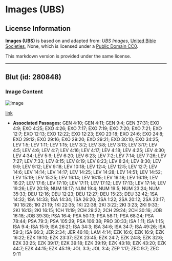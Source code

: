 # Images (UBS)

## License Information

**Images (UBS)** is based on and adapted from: _UBS Images_, [United Bible Societies](https://unitedbiblesocieties.org/), None, which is licensed under a [Public Domain CC0](https://creativecommons.org/public-domain/cc0/).

This markdown version is provided under the same license.



--------------------------------

## Blut (id: 280848)

### Image Content

![Image](https://cdn.aquifer.bible/aquifer-content/resources/Media/WEB-0078_blood.jpg)

[link](https://cdn.aquifer.bible/aquifer-content/resources/Media/WEB-0078_blood.jpg)

* **Associated Passages:** GEN 4:10; GEN 4:11; GEN 9:4; GEN 37:31; EXO 4:9; EXO 4:25; EXO 4:26; EXO 7:17; EXO 7:19; EXO 7:20; EXO 7:21; EXO 12:7; EXO 12:13; EXO 12:22; EXO 12:23; EXO 23:18; EXO 24:6; EXO 24:8; EXO 29:12; EXO 29:16; EXO 29:20; EXO 29:21; EXO 30:10; EXO 34:25; LEV 1:5; LEV 1:11; LEV 1:15; LEV 3:2; LEV 3:8; LEV 3:13; LEV 3:17; LEV 4:5; LEV 4:6; LEV 4:7; LEV 4:16; LEV 4:17; LEV 4:18; LEV 4:25; LEV 4:30; LEV 4:34; LEV 5:9; LEV 6:20; LEV 6:23; LEV 7:2; LEV 7:14; LEV 7:26; LEV 7:27; LEV 7:33; LEV 8:15; LEV 8:19; LEV 8:23; LEV 8:24; LEV 8:30; LEV 9:9; LEV 9:12; LEV 9:18; LEV 10:18; LEV 12:4; LEV 12:5; LEV 12:7; LEV 14:6; LEV 14:14; LEV 14:17; LEV 14:25; LEV 14:28; LEV 14:51; LEV 14:52; LEV 15:19; LEV 15:25; LEV 16:14; LEV 16:15; LEV 16:18; LEV 16:19; LEV 16:27; LEV 17:6; LEV 17:10; LEV 17:11; LEV 17:12; LEV 17:13; LEV 17:14; LEV 19:26; LEV 20:18; NUM 18:17; NUM 19:4; NUM 19:5; NUM 23:24; NUM 35:33; DEU 12:16; DEU 12:23; DEU 12:27; DEU 15:23; DEU 32:42; 1SA 14:32; 1SA 14:33; 1SA 14:34; 1SA 26:20; 2SA 1:22; 2SA 20:12; 2SA 23:17; 1KI 18:28; 1KI 21:19; 1KI 22:35; 1KI 22:38; 2KI 3:22; 2KI 3:23; 2KI 9:33; 2KI 16:13; 2KI 16:15; 1CH 11:19; 2CH 29:22; 2CH 29:24; 2CH 30:16; JOB 16:18; JOB 39:30; PSA 16:4; PSA 50:13; PSA 58:11; PSA 68:24; PSA 78:44; PSA 79:3; PSA 105:29; PSA 106:38; PRO 30:33; ISA 1:11; ISA 1:15; ISA 9:4; ISA 15:9; ISA 26:21; ISA 34:3; ISA 34:6; ISA 34:7; ISA 49:26; ISA 59:3; ISA 66:3; JER 2:34; JER 46:10; LAM 4:14; EZK 16:6; EZK 16:9; EZK 16:22; EZK 19:10; EZK 23:37; EZK 23:45; EZK 24:7; EZK 24:8; EZK 32:6; EZK 33:25; EZK 39:17; EZK 39:18; EZK 39:19; EZK 43:18; EZK 43:20; EZK 44:7; EZK 44:15; EZK 45:19; JOL 3:3; JOL 3:4; ZEP 1:17; ZEC 9:7; ZEC 9:11

